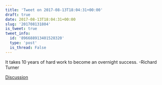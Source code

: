 ```yaml
---
title: 'Tweet on 2017-08-13T18:04:31+00:00'
draft: true
date: 2017-08-13T18:04:31+00:00
slug: '201708131804'
is_tweet: true
tweet_info:
  id: '896688913401528320'
  type: 'post'
  is_thread: False
---
```




It takes 10 years of hard work to become an overnight success. -Richard Turner

[Discussion](https://x.com/sytelus/status/896688913401528320)
